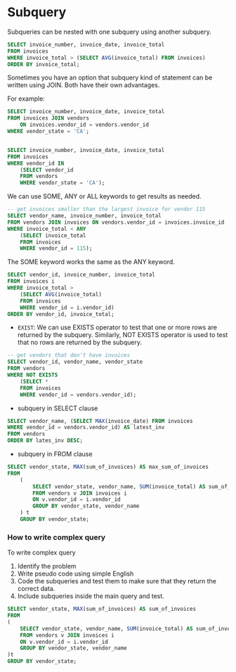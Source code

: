 # Subquery

Subqueries can be nested with one subquery using another subquery.

```sql
SELECT invoice_number, invoice_date, invoice_total
FROM invoices
WHERE invoice_total > (SELECT AVG(invoice_total) FROM invoices)
ORDER BY invoice_total;
```

Sometimes you have an option that subquery kind of statement can be written using JOIN. Both have their own advantages.

For example:

```sql
SELECT invoice_number, invoice_date, invoice_total
FROM invoices JOIN vendors
    ON invoices.vendor_id = vendors.vendor_id
WHERE vendor_state = 'CA';


SELECT invoice_number, invoice_date, invoice_total
FROM invoices
WHERE vendor_id IN
    (SELECT vendor_id
    FROM vendors
    WHERE vendor_state = 'CA');
```

We can use SOME, ANY or ALL keywords to get results as needed.

```sql
-- get invoices smaller than the largest invoice for vendor 115
SELECT vendor_name, invoice_number, invoice_total
FROM vendors JOIN invoices ON vendors.vendor_id = invoices.invoice_id
WHERE invoice_total < ANY
    (SELECT invoice_total
    FROM invoices
    WHERE vendor_id = 115);
```

The SOME keyword works the same as the ANY keyword.

```sql
SELECT vendor_id, invoice_number, invoice_total
FROM invoices i
WHERE invoice_total > 
    (SELECT AVG(invoice_total)
    FROM invoices
    WHERE vendor_id = i.vendor_id)
ORDER BY vendor_id, invoice_total;
```

- `EXIST`: We can use EXISTS operator to test that one or more rows are returned by the subquery. Similarly, NOT EXISTS operator is used to test that no rows are returned by the subquery.

```sql
-- get vendors that don't have invoices
SELECT vendor_id, vendor_name, vendor_state
FROM vendors
WHERE NOT EXISTS
    (SELECT *
    FROM invoices
    WHERE vendor_id = vendors.vendor_id);
```

- subquery in SELECT clause

```sql
SELECT vendor_name, (SELECT MAX(invoice_date) FROM invoices
WHERE vendor_id = vendors.vendor_id) AS latest_inv
FROM vendors
ORDER BY lates_inv DESC;
```

- subquery in FROM clause

```sql
SELECT vendor_state, MAX(sum_of_invoices) AS max_sum_of_invoices
FROM 
    (
        SELECT vendor_state, vendor_name, SUM(invoice_total) AS sum_of_invoices
        FROM vendors v JOIN invoices i
        ON v.vendor_id = i.vendor_id
        GROUP BY vendor_state, vendor_name
    ) t
    GROUP BY vendor_state;
```

### How to write complex query

To write complex query
1. Identify the problem
2. Write pseudo code using simple English
3. Code the subqueries and test them to make sure that they return the correct data.
4. Include subqueries inside the main query and test.

```sql
SELECT vendor_state, MAX(sum_of_invoices) AS sum_of_invoices
FROM
(
    SELECT vendor_state, vendor_name, SUM(invoice_total) AS sum_of_invoices
    FROM vendors v JOIN invoices i
    ON v.vendor_id = i.vendor_id
    GROUP BY vendor_state, vendor_name
)t
GROUP BY vendor_state;
```



